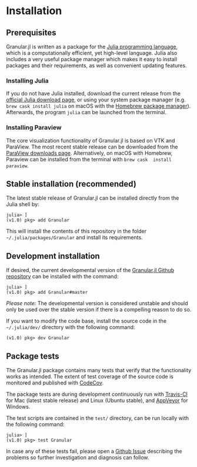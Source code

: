 # Installation

## Prerequisites
Granular.jl is written as a package for the [Julia programming 
language](https://julialang.org), which is a computationally efficient, yet 
high-level language. Julia also includes a very useful package manager which 
makes it easy to install packages and their requirements, as well as convenient 
updating features.

### Installing Julia
If you do not have Julia installed, download the current release from the 
[official Julia download page](https://julialang.org/downloads), or using your 
system package manager (e.g. `brew cask install julia` on macOS with the 
[Homebrew package manager](https://brew.sh)).  Afterwards, the program `julia` 
can be launched from the terminal.

### Installing Paraview
The core visualization functionality of Granular.jl is based on VTK and 
ParaView.  The most recent stable release can be downloaded from the [ParaView 
downloads page](https://www.paraview.org/download/).  Alternatively, on macOS 
with Homebrew, Paraview can be installed from the terminal with `brew cask 
install paraview`.

## Stable installation (recommended)
The latest stable release of Granular.jl can be installed directly from the 
Julia shell by:

```julia-repl
julia> ]
(v1.0) pkg> add Granular
```

This will install the contents of this repository in the folder 
`~/.julia/packages/Granular` and install its requirements.

## Development installation
If desired, the current developmental version of the [Granular.jl Github 
repository](https://github.com/anders-dc/Granular.jl) can be installed with the 
command:

```julia-repl
julia> ]
(v1.0) pkg> add Granular#master
```

*Please note:* The developmental version is considered unstable and should only 
be used over the stable version if there is a compelling reason to do so.

If you want to modify the code base, install the source code in the 
`~/.julia/dev/` directory with the following command:

```julia-repl
(v1.0) pkg> dev Granular
```

## Package tests
The Granular.jl package contains many tests that verify that the functionality 
works as intended.  The extent of test coverage of the source code is monitored 
and published with [CodeCov](https://codecov.io/gh/anders-dc/Granular.jl).

The package tests are during development continuously run with 
[Travis-CI](https://travis-ci.org/anders-dc/Granular.jl) for Mac (latest stable 
release) and Linux (Ubuntu stable), and 
[AppVeyor](https://ci.appveyor.com/project/anders-dc/seaice-jl) for Windows.

The test scripts are contained in the `test/` directory, can be run locally 
with the following command:

```julia-repl
julia> ]
(v1.0) pkg> test Granular
```

In case any of these tests fail, please open a [Github 
Issue](https://github.com/anders-dc/Granular.jl/issues) describing the problems 
so further investigation and diagnosis can follow.

